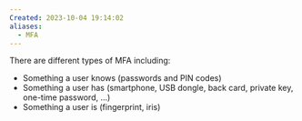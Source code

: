 ```yaml
---
Created: 2023-10-04 19:14:02
aliases:
  - MFA
---
```


There are different types of MFA including:
- Something a user knows (passwords and PIN codes)
- Something a user has (smartphone, USB dongle, back card, private key, one-time password, ...)
- Something a user is (fingerprint, iris)


